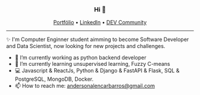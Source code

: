 <h3 align="center">Hi 👋</h3>
<p align="center">
  <a href="https://andersonalencarbarros.github.io/">Portfólio</a> •
  <a href="https://www.linkedin.com/in/alencarbarros/">LinkedIn</a> •
  <a href="https://dev.to/andersonalencarbarros">DEV Community</a>
</p>
 
---
 ✨ I'm Computer Enginner student aimming to become Software Developer and Data Scientist, now looking for new projects and challenges.

- 🔭 I’m currently working as python backend developer
- 🌱 I’m currently learning unsupervised learning, Fuzzy C-means
- 💻 Javascript & ReactJs, Python & Django & FastAPI & Flask, SQL & PostgreSQL, MongoDB, Docker.
- 📫 How to reach me: andersonalencarbarros@gmail.com
